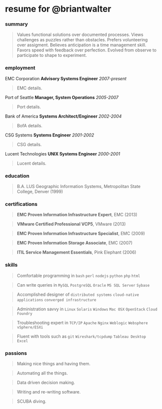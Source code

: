 # resume for @briantwalter

### summary
> Values functional solutions over documented processes.  Views challenges as puzzles rather than obstacles.  Prefers volunteering over assigment.  Believes anticipation is a time management skill.  Favors speed with feedback over perfection.  Evolved from observe to participate to shape to experiment.

### employment
EMC Corporation **Advisory Systems Engineer** *2007-present*
> EMC details.

Port of Seattle **Manager, System Operations** *2005-2007*
> Port details.

Bank of America **Systems Architect/Engineer** *2002-2004*
> BofA details.

CSG Systems **Systems Engineer** *2001-2002*
> CSG details.

Lucent Technologies **UNIX Systems Engineer** *2000-2001*
> Lucent details.

### education
> B.A. LUS Geographic Information Systems, Metropolitan State College, Denver (1999)

### certifications
> **EMC Proven Information Infrastructure Expert**, EMC (2013)

> **VMware Certified Professional VCP5**, VMware  (2013)

> **EMC Proven Information Infrastructure Specialist**, EMC (2009)

> **EMC Proven Information Storage Associate**, EMC (2007)

> **ITIL Service Management Essentials**, Pink Elephant (2006)

### skills
> Comfortable programming in `bash` `perl` `nodejs` `python` `php` `html`

> Can write queries in `MySQL` `PostgreSQL` `Oracle` `MS SQL Server` `Sybase`

> Accomplished designer of `distributed systems` `cloud-native applications` `converged infrastructure`

> Administration savvy in `Linux` `Solaris` `Windows` `Mac OSX` `OpenStack` `Cloud Foundry`

> Troubleshooting expert in `TCP/IP` `Apache` `Nginx` `Weblogic` `Websphere` `vSphere/ESXi` 

> Fluent with tools such as `git` `Wireshark/tcpdump` `Tableau Desktop` `Excel`

### passions
> Making nice things and having them.

> Automating all the things.

> Data driven decision making.

> Writing and re-writing software.

> SCUBA diving.
